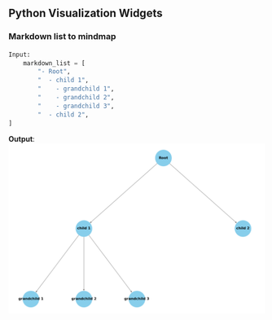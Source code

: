 ## Python Visualization Widgets

### Markdown list to mindmap
```python
Input:
    markdown_list = [
        "- Root",
        "  - child 1",
        "    - grandchild 1",
        "    - grandchild 2",
        "    - grandchild 3",
        "  - child 2",
]
```
**Output**:
![Alt text](https://github.com/haydenwu2048/python-widgets/blob/main/images/markdown_list_to_mindmap.png?raw=true)

